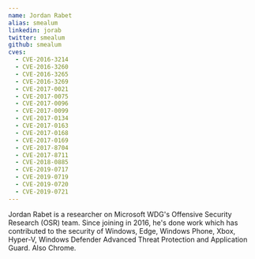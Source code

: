 ```yaml
---
name: Jordan Rabet
alias: smealum
linkedin: jorab
twitter: smealum
github: smealum
cves:
  - CVE-2016-3214
  - CVE-2016-3260
  - CVE-2016-3265
  - CVE-2016-3269
  - CVE-2017-0021
  - CVE-2017-0075
  - CVE-2017-0096
  - CVE-2017-0099
  - CVE-2017-0134
  - CVE-2017-0163
  - CVE-2017-0168
  - CVE-2017-0169
  - CVE-2017-8704
  - CVE-2017-8711
  - CVE-2018-0885
  - CVE-2019-0717
  - CVE-2019-0719
  - CVE-2019-0720
  - CVE-2019-0721
---
```

Jordan Rabet is a researcher on Microsoft WDG's Offensive Security Research (OSR) team. Since joining in 2016, he's done work which has contributed to the security of Windows, Edge, Windows Phone, Xbox, Hyper-V, Windows Defender Advanced Threat Protection and Application Guard. Also Chrome.

